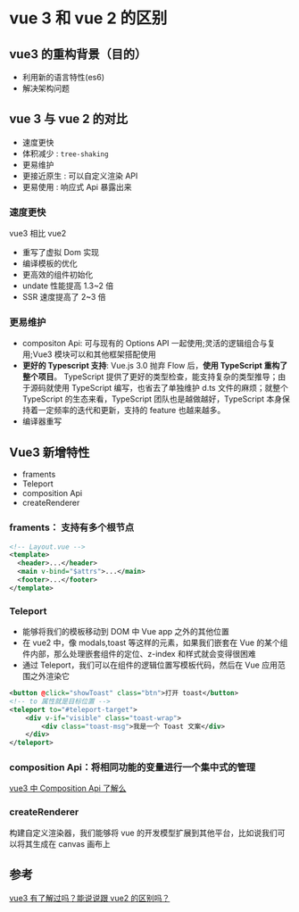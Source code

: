 # vue 3 和 vue 2 的区别

## vue3 的重构背景（目的）

- 利用新的语言特性(es6)
- 解决架构问题

## vue 3 与 vue 2 的对比

- 速度更快
- 体积减少 : `tree-shaking`
- 更易维护
- 更接近原生 : 可以自定义渲染 API
- 更易使用 : 响应式 Api 暴露出来

### 速度更快

vue3 相比 vue2

- 重写了虚拟 Dom 实现
- 编译模板的优化
- 更高效的组件初始化
- undate 性能提高 1.3~2 倍
- SSR 速度提高了 2~3 倍

### 更易维护

- compositon Api: 可与现有的 Options API 一起使用;灵活的逻辑组合与复用;Vue3 模块可以和其他框架搭配使用
- **更好的 Typescript 支持**: Vue.js 3.0 抛弃 Flow 后，**使用 TypeScript 重构了整个项目**。 TypeScript 提供了更好的类型检查，能支持复杂的类型推导；由于源码就使用 TypeScript 编写，也省去了单独维护 d.ts 文件的麻烦；就整个 TypeScript 的生态来看，TypeScript 团队也是越做越好，TypeScript 本身保持着一定频率的迭代和更新，支持的 feature 也越来越多。
- 编译器重写

## Vue3 新增特性

- framents
- Teleport
- composition Api
- createRenderer

### framents： 支持有多个根节点

```xml
<!-- Layout.vue -->
<template>
  <header>...</header>
  <main v-bind="$attrs">...</main>
  <footer>...</footer>
</template>
```

### Teleport

- 能够将我们的模板移动到 DOM 中 Vue app 之外的其他位置
- 在 vue2 中，像 modals,toast 等这样的元素，如果我们嵌套在 Vue 的某个组件内部，那么处理嵌套组件的定位、z-index 和样式就会变得很困难
- 通过 Teleport，我们可以在组件的逻辑位置写模板代码，然后在 Vue 应用范围之外渲染它

```xml
<button @click="showToast" class="btn">打开 toast</button>
<!-- to 属性就是目标位置 -->
<teleport to="#teleport-target">
    <div v-if="visible" class="toast-wrap">
        <div class="toast-msg">我是一个 Toast 文案</div>
    </div>
</teleport>
```

### composition Api：将相同功能的变量进行一个集中式的管理

[vue3 中 Composition Api 了解么](./vue3中CompositionApi了解么.md)

### createRenderer

构建自定义渲染器，我们能够将 vue 的开发模型扩展到其他平台，比如说我们可以将其生成在 canvas 画布上

## 参考

[vue3 有了解过吗？能说说跟 vue2 的区别吗？](https://vue3js.cn/interview/vue/vue3_vue2.html)
